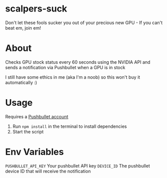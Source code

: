 # scalpers-suck
Don't let these fools sucker you out of your precious new GPU - If you can't beat em, join em!

# About

Checks GPU stock status every 60 seconds using the NVIDIA API and sends a notification via Pushbullet when a GPU is in stock

I still have some ethics in me (aka I'm a noob) so this won't buy it automatically :)

# Usage
Requires a [Pushbullet account](https://pushbullet.com)

1. Run `npm install` in the terminal to install dependencies
2. Start the script

# Env Variables
`PUSHBULLET_API_KEY` Your pushbullet API key
`DEVICE_ID` The pushbullet device ID that will receive the notification

